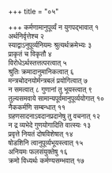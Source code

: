 +++
title = "०५"

+++
कर्मणामानुपूर्व्यं न युगपद्भावात् १  
अर्थनिर्वृत्तेश्च २  
स्याद्वाऽनुपूर्व्यनियमः श्रुत्यर्थक्रमेभ्यः ३  
प्राकृतं च विकृतौ ४  
विरोधेऽर्थस्तत्तत्परत्वात् ५  
श्रुतिः क्रमादानुमानिकत्वात् ६  
मन्त्रचोदनयोर्मन्त्रबलं प्रयोगित्वात् ७  
न समत्वात् ८ गुणानां तु भूयस्त्वात् ९  
तुल्यसमवाये सामान्यपूर्वमानुपूर्व्ययोगात् १०  
नैककर्मणि सम्बन्धात् ११  
ग्रहणसादनाऽवदानप्रदानेषु तु वचनात् १२  
न द्र व्यभेदे गुणयोगादिति वात्स्यः १३  
प्रवृत्ते नियतं दोषविशेषात् १४  
षोडशिनि त्वानुपूर्व्यभूयस्त्वात् १५  
अनियमः फलसंयुक्तेषु १६  
क्रमो विध्यर्थः कर्मण्यसम्भवात् १७  

